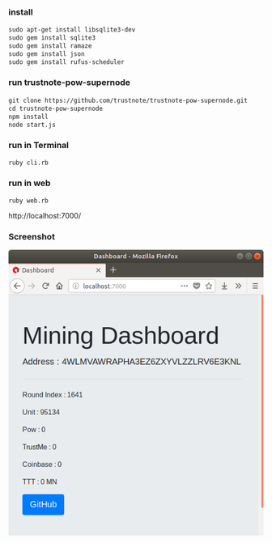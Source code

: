 ### install

```
sudo apt-get install libsqlite3-dev
sudo gem install sqlite3
sudo gem install ramaze
sudo gem install json
sudo gem install rufus-scheduler
```

### run trustnote-pow-supernode

```
git clone https://github.com/trustnote/trustnote-pow-supernode.git
cd trustnote-pow-supernode
npm install
node start.js
```

### run in Terminal

```
ruby cli.rb
```

### run in web

```
ruby web.rb
```

http://localhost:7000/

### Screenshot

![](Screenshot.png)
